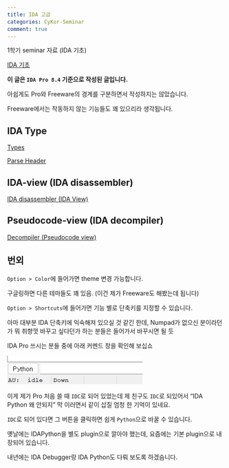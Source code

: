 ```yaml
---
title: IDA 고급
categories: CyKor-Seminar
comment: true
---
```


1학기 seminar 자료 (IDA 기초)

[IDA 기초](/2024-04/IDA_기초) 

**이 글은 `IDA Pro 8.4` 기준으로 작성된 글입니다.**

아쉽게도 Pro와 Freeware의 경계를 구분하면서 작성하지는 않았습니다.

Freeware에서는 작동하지 않는 기능들도 꽤 있으리라 생각됩니다.

## IDA Type

[Types](/CyKor%20Seminar/IDA%20고급/Types/Types)

[Parse Header](/CyKor%20Seminar/IDA%20고급/Parse%20Header/Parse_Header)

## IDA-view (IDA disassembler)

[IDA disassembler (IDA View)](/CyKor%20Seminar/IDA%20고급/disassembler/disassembler)

## Pseudocode-view (IDA decompiler)

[Decompiler (Pseudocode view)](/CyKor%20Seminar/IDA%20고급/decompiler/decompiler)

## 번외

`Option > Color`에 들어가면 theme 변경 가능합니다.

구글링하면 다른 테마들도 꽤 있음. (이건 제가 Freeware도 해봤는데 됩니다)

`Option > Shortcuts`에 들어가면 기능 별로 단축키를 지정할 수 있습니다.

아마 대부분 IDA 단축키에 익숙해져 있으실 것 같긴 한데, Numpad가 없으신 분이라던가 뭐 취향껏 바꾸고 싶다던가 하는 분들은 들어가서 바꾸시면 될 듯

IDA Pro 쓰시는 분들 중에 아래 커멘드 창을 확인해 보십쇼

![image.png](/CyKor%20Seminar/IDA%20고급/image.png)

이게 제가 Pro 처음 쓸 때 `IDC`로 되어 있었는데 제 친구도 `IDC`로 되있어서 “IDA Python 왜 안되지” 막 이러면서 같이 삽질 엄청 한 기억이 있네요.

`IDC`로 되어 있다면 그 버튼을 클릭하면 쉽게 `Python`으로 바꿀 수 있습니다.

옛날에는 IDAPython을 별도 plugin으로 깔아야 했는데, 요즘에는 기본 plugin으로 내장되어 있습니다.

내년에는 IDA Debugger랑 IDA Python도 다뤄 보도록 하겠슴니다.
